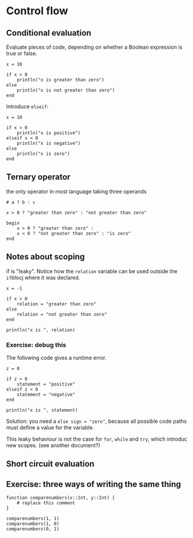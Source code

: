 # Control flow

## Conditional evaluation
Evaluate pieces of code, depending on whether a Boolean expression is true or false.

```
x = 10

if x > 0
	println("x is greater than zero")
else
	println("x is not greater than zero")
end
```

Introduce `elseif`:

```
x = 10

if x > 0
	println("x is positive")
elseif x < 0
	println("x is negative")
else
	println("x is zero")
end
```

## Ternary operator
the only operator in most language taking three operands
```
# a ? b : c

x > 0 ? "greater than zero" : "not greater than zero"

begin
	x > 0 ? "greater than zero" : 
	x < 0 ? "not greater than zero" : "is zero"
end
```

## Notes about scoping

if is "leaky". Notice how the `relation` variable can be used outside the `if`blocj where it was declared.

```
x = -1

if x > 0
	relation = "greater than zero"
else
	relation = "not greater than zero"
end

println("x is ", relation)
```

### Exercise: debug this
The following code gives a runtime error.
```
z = 0

if z > 0
	statement = "positive"
elseif z < 0
	statement = "negative"
end

println("x is ", statement)
```

Solution: you need a `else sign = "zero"`, because all possible code paths must define a value for the variable.

This leaky behaviour is not the case for `for`, `while` and `try`, which introduc new scopes. (see another document?)

## Short circuit evaluation


## Exercise: three ways of writing the same thing
```
function comparenumbers(x::Int, y::Int) {
	# replace this comment
}

comparenumbers(1, 1)
comparenumbers(1, 0)
comparenumbers(0, 1)
```

